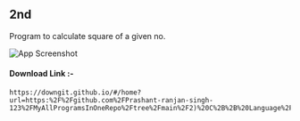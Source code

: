 ## 2nd

Program to calculate square of a given no.

![App Screenshot](https://raw.githubusercontent.com/Prashant-ranjan-singh-123/MyAllProgramsInOneRepo/main/2\)%20C%2B%2B%20Language/Normal%20Program/2nd%20Program/Output.png)

#### Download Link :-

```
https://downgit.github.io/#/home?url=https:%2F%2Fgithub.com%2FPrashant-ranjan-singh-123%2FMyAllProgramsInOneRepo%2Ftree%2Fmain%2F2)%20C%2B%2B%20Language%2FNormal%20Program%2F2nd%20Program
```
